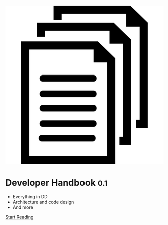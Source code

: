 ![logo VPG](./vpg_logo.svg)

# Developer Handbook <small>0.1</small>

- Everything in DD
- Architecture and code design 
- And more


[Start Reading](/latest/en/ ':id=startReading')
